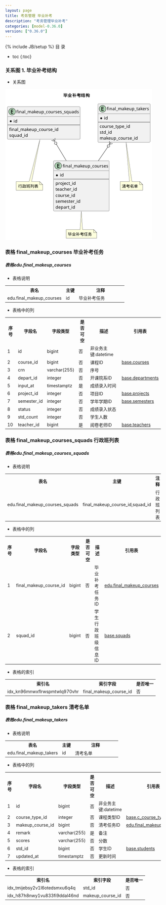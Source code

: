 ```yaml
---
layout: page
title: 考务管理 毕业补考
description: "考务管理毕业补考"
categories: [model-0.36.0]
version: ["0.36.0"]
---
```

{% include JB/setup %}
 目  录

* toc
{:toc}


### 关系图 1. 毕业补考结构
  * 关系图

![毕业补考结构](images/makeup.png)



### 表格 final_makeup_courses 毕业补考任务
<div class="card card-info">
  <div class="card-header"><h5 id="table_edu.final_makeup_courses">表格edu.final_makeup_courses</h5></div>
  <div class="card-body">
<ul>
  <li>表格说明</li>
</ul>

<table class="table table-bordered table-striped table-condensed ">
<tr><th class="info_header">表名</th><th class="info_header">主键</th><th class="info_header" style="width:40%">注释</th>  </tr>
<tr><td>edu.final_makeup_courses</td><td>id</td><td>毕业补考任务</td>  </tr>
</table>
<ul>
  <li>表格中的列</li>
</ul>
<table class="table table-bordered table-striped table-condensed">
<tr><th class="info_header text-center">序号</th><th class="info_header">字段名</th><th class="info_header">字段类型</th><th class="info_header text-center">是否可空</th><th class="info_header">描述</th><th class="info_header">引用表</th>  </tr>
<tr><td class="text-center">1</td><td>id</td><td>bigint</td><td class="text-center">否</td><td>非业务主键:datetime</td><td></td>  </tr>
<tr><td class="text-center">2</td><td>course_id</td><td>bigint</td><td class="text-center">否</td><td>课程ID</td><td>            <a href="/model/base/edu/core.html#表格-courses-课程基本信息">base.courses</a>
</td>  </tr>
<tr><td class="text-center">3</td><td>crn</td><td>varchar(255)</td><td class="text-center">否</td><td>序号</td><td></td>  </tr>
<tr><td class="text-center">4</td><td>depart_id</td><td>integer</td><td class="text-center">否</td><td>开课院系ID</td><td>            <a href="/model/base/common/user.html#表格-departments-部门组织机构信息">base.departments</a>
</td>  </tr>
<tr><td class="text-center">5</td><td>input_at</td><td>timestamptz</td><td class="text-center">是</td><td>成绩录入时间</td><td></td>  </tr>
<tr><td class="text-center">6</td><td>project_id</td><td>integer</td><td class="text-center">否</td><td>项目ID</td><td>            <a href="/model/base/common/misc.html#表格-projects-项目">base.projects</a>
</td>  </tr>
<tr><td class="text-center">7</td><td>semester_id</td><td>integer</td><td class="text-center">否</td><td>学年学期ID</td><td>            <a href="/model/base/common/time.html#表格-semesters-学年学期">base.semesters</a>
</td>  </tr>
<tr><td class="text-center">8</td><td>status</td><td>integer</td><td class="text-center">否</td><td>成绩录入状态</td><td></td>  </tr>
<tr><td class="text-center">9</td><td>std_count</td><td>integer</td><td class="text-center">否</td><td>学生人数</td><td></td>  </tr>
<tr><td class="text-center">10</td><td>teacher_id</td><td>bigint</td><td class="text-center">是</td><td>阅卷老师ID</td><td>            <a href="/model/base/hr/core.html#表格-teachers-教师信息">base.teachers</a>
</td>  </tr>
</table>


  </div>
</div>

### 表格 final_makeup_courses_squads 行政班列表
<div class="card card-info">
  <div class="card-header"><h5 id="table_edu.final_makeup_courses_squads">表格edu.final_makeup_courses_squads</h5></div>
  <div class="card-body">
<ul>
  <li>表格说明</li>
</ul>

<table class="table table-bordered table-striped table-condensed ">
<tr><th class="info_header">表名</th><th class="info_header">主键</th><th class="info_header" style="width:40%">注释</th>  </tr>
<tr><td>edu.final_makeup_courses_squads</td><td>final_makeup_course_id,squad_id</td><td>行政班列表</td>  </tr>
</table>
<ul>
  <li>表格中的列</li>
</ul>
<table class="table table-bordered table-striped table-condensed">
<tr><th class="info_header text-center">序号</th><th class="info_header">字段名</th><th class="info_header">字段类型</th><th class="info_header text-center">是否可空</th><th class="info_header">描述</th><th class="info_header">引用表</th>  </tr>
<tr><td class="text-center">1</td><td>final_makeup_course_id</td><td>bigint</td><td class="text-center">否</td><td>毕业补考任务ID</td><td>            <a href="/model/edu/exam/makeup.html#表格-final_makeup_courses-毕业补考任务">edu.final_makeup_courses</a>
</td>  </tr>
<tr><td class="text-center">2</td><td>squad_id</td><td>bigint</td><td class="text-center">否</td><td>学生行政班级信息ID</td><td>            <a href="/model/base/std/core.html#表格-squads-学生行政班级信息">base.squads</a>
</td>  </tr>
</table>


<ul>
  <li>表格的索引</li>
</ul>
<table class="table table-bordered table-striped table-condensed">
  <tr>
<th class="info_header">索引名</th><th class="info_header">索引字段</th><th class="info_header">是否唯一</th>  </tr>
<tr><td>idx_kn96mnwxflrwspmtwlq970vhr</td><td>final_makeup_course_id</td><td>否</td>  </tr>
</table>
  </div>
</div>

### 表格 final_makeup_takers 清考名单
<div class="card card-info">
  <div class="card-header"><h5 id="table_edu.final_makeup_takers">表格edu.final_makeup_takers</h5></div>
  <div class="card-body">
<ul>
  <li>表格说明</li>
</ul>

<table class="table table-bordered table-striped table-condensed ">
<tr><th class="info_header">表名</th><th class="info_header">主键</th><th class="info_header" style="width:40%">注释</th>  </tr>
<tr><td>edu.final_makeup_takers</td><td>id</td><td>清考名单</td>  </tr>
</table>
<ul>
  <li>表格中的列</li>
</ul>
<table class="table table-bordered table-striped table-condensed">
<tr><th class="info_header text-center">序号</th><th class="info_header">字段名</th><th class="info_header">字段类型</th><th class="info_header text-center">是否可空</th><th class="info_header">描述</th><th class="info_header">引用表</th>  </tr>
<tr><td class="text-center">1</td><td>id</td><td>bigint</td><td class="text-center">否</td><td>非业务主键:datetime</td><td></td>  </tr>
<tr><td class="text-center">2</td><td>course_type_id</td><td>integer</td><td class="text-center">否</td><td>课程类型ID</td><td>            <a href="/model/base/edu/misc.html#表格-c_course_types-课程类别">base.c_course_types</a>
</td>  </tr>
<tr><td class="text-center">3</td><td>makeup_course_id</td><td>bigint</td><td class="text-center">否</td><td>清考任务ID</td><td>            <a href="/model/edu/exam/makeup.html#表格-final_makeup_courses-毕业补考任务">edu.final_makeup_courses</a>
</td>  </tr>
<tr><td class="text-center">4</td><td>remark</td><td>varchar(255)</td><td class="text-center">是</td><td>备注</td><td></td>  </tr>
<tr><td class="text-center">5</td><td>scores</td><td>varchar(255)</td><td class="text-center">否</td><td>分数</td><td></td>  </tr>
<tr><td class="text-center">6</td><td>std_id</td><td>bigint</td><td class="text-center">否</td><td>学生ID</td><td>            <a href="/model/base/std/core.html#表格-students-学籍信息实现">base.students</a>
</td>  </tr>
<tr><td class="text-center">7</td><td>updated_at</td><td>timestamptz</td><td class="text-center">否</td><td>更新时间</td><td></td>  </tr>
</table>


<ul>
  <li>表格的索引</li>
</ul>
<table class="table table-bordered table-striped table-condensed">
  <tr>
<th class="info_header">索引名</th><th class="info_header">索引字段</th><th class="info_header">是否唯一</th>  </tr>
<tr><td>idx_tmijebsy2v1l6otedsmxu6q4q</td><td>std_id</td><td>否</td>  </tr>
<tr><td>idx_h87h8nwy1vu833fi9ddal46nd</td><td>makeup_course_id</td><td>否</td>  </tr>
</table>
  </div>
</div>
